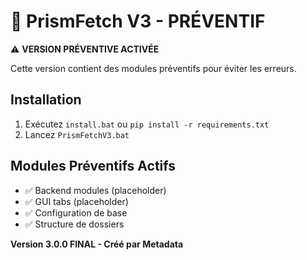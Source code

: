 # 🚀 PrismFetch V3 - PRÉVENTIF

⚠️ **VERSION PRÉVENTIVE ACTIVÉE**

Cette version contient des modules préventifs pour éviter les erreurs.

## Installation
1. Exécutez `install.bat` ou `pip install -r requirements.txt`
2. Lancez `PrismFetchV3.bat`

## Modules Préventifs Actifs
- ✅ Backend modules (placeholder)  
- ✅ GUI tabs (placeholder)
- ✅ Configuration de base
- ✅ Structure de dossiers

**Version 3.0.0 FINAL - Créé par Metadata**
